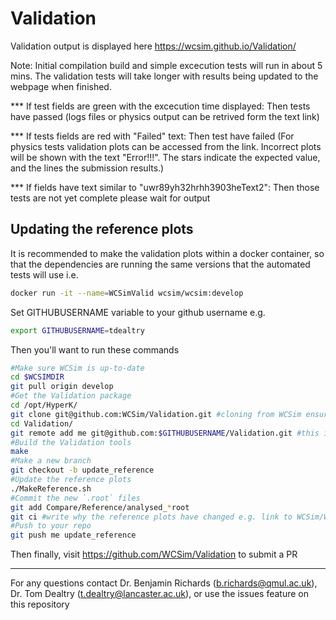 # Validation

Validation output is displayed here https://wcsim.github.io/Validation/

Note: Initial compilation build and simple excecution tests will run in about 5 mins. The validation tests will take longer with results being updated to the webpage when finished.

*** If test fields are green with the excecution time displayed: 
Then tests have passed (logs files or physics output can be retrived form the text link)

*** If tests fields are red with "Failed" text: 
Then test have failed (For physics tests validation plots can be accessed from the link. Incorrect plots will be shown with the text "Error!!!". The stars indicate the expected value, and the lines the submission results.)

*** If fields have text similar to "uwr89yh32hrhh3903heText2": 
Then those tests are not yet complete please wait for output

## Updating the reference plots

It is recommended to make the validation plots within a docker container, so that the dependencies are running the same versions that the automated tests will use i.e.
```bash
docker run -it --name=WCSimValid wcsim/wcsim:develop
```
Set  GITHUBUSERNAME variable to your github username e.g.
```bash
export GITHUBUSERNAME=tdealtry
```
Then you'll want to run these commands
```bash
#Make sure WCSim is up-to-date
cd $WCSIMDIR
git pull origin develop
#Get the Validation package
cd /opt/HyperK/
git clone git@github.com:WCSim/Validation.git #cloning from WCSim ensures you're up-to-date without conflicts
cd Validation/
git remote add me git@github.com:$GITHUBUSERNAME/Validation.git #this is where you'll push to
#Build the Validation tools
make
#Make a new branch
git checkout -b update_reference
#Update the reference plots
./MakeReference.sh
#Commit the new `.root` files
git add Compare/Reference/analysed_*root
git ci #write why the reference plots have changed e.g. link to WCSim/WCSim PR number
#Push to your repo
git push me update_reference
```
Then finally, visit https://github.com/WCSim/Validation to submit a PR

----
For any questions contact Dr. Benjamin Richards (b.richards@qmul.ac.uk), Dr. Tom Dealtry (t.dealtry@lancaster.ac.uk), or use the issues feature on this repository